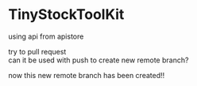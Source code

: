 # TinyStockToolKit
using api from apistore  

try to pull request  
can it be used with push to create new remote branch?  

now this new remote branch has been created!! 


